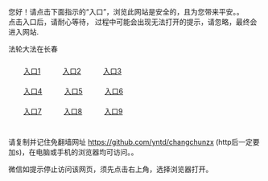 您好！请点击下面指示的“入口”，浏览此网站是安全的，且为您带来平安。。 <br/>
点击入口后，请耐心等待， 过程中可能会出现无法打开的提示，请忽略，最终会进入网站. </br>

法轮大法在长春<br/>
<div style="padding:10px"><a style="margin:20px" target="_blank" href="https://duzn4dm9lv7pm.cloudfront.net/2Qpsp?oqwvcm" id="ccLink1" rel="nofollow">入口1</a> <a target="_blank" style="margin:20px" href="https://d23cuewznw707y.cloudfront.net/2Qpsp?jqmjcwm" id="ccLink2" rel="nofollow">入口2</a> <a style="margin:20px" target="_blank" href="https://d1to4gel48qzzi.cloudfront.net/2Qpsp?jlanuu" id="ccLink3" rel="nofollow">入口3</a></div>

<div style="padding:10px" ><a style="margin:20px" target="_blank" href="https://duzn4dm9lv7pm.cloudfront.net/2Qpsp?oqwvcm" id="ccLink4" rel="nofollow">入口4</a> <a style="margin:20px" href="https://d23cuewznw707y.cloudfront.net/2Qpsp?jqmjcwm" target="_blank" id="ccLink5" rel="nofollow">入口5</a> <a style="margin:20px" href="https://d1to4gel48qzzi.cloudfront.net/2Qpsp?jlanuu" target="_blank" id="ccLink6" rel="nofollow">入口6</a></div>

<div style="padding:10px"><a style="margin:20px" target="_blank" href="https://duzn4dm9lv7pm.cloudfront.net/2Qpsp?oqwvcm" id="ccLink7" rel="nofollow">入口7</a> <a style="margin:20px" href="https://d23cuewznw707y.cloudfront.net/2Qpsp?jqmjcwm" target="_blank" id="ccLink8" rel="nofollow">入口8</a> <a style="margin:20px" target="_blank" href="https://d1to4gel48qzzi.cloudfront.net/2Qpsp?jlanuu" id="ccLink9" rel="nofollow">入口9</a></div>

<br/>



请复制并记住免翻墙网址 https://github.com/yntd/changchunzx (http后一定要加s)，在电脑或手机的浏览器均可访问。。<br/>

微信如提示停止访问该网页，须先点击右上角，选择浏览器打开。
